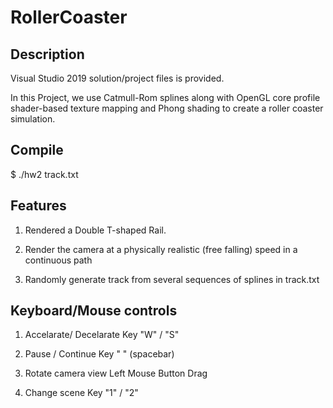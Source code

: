 # RollerCoaster
## Description
Visual Studio 2019 solution/project files is provided. 

In this Project, we use Catmull-Rom splines along with OpenGL core profile shader-based texture mapping and Phong shading to create a roller coaster simulation.

## Compile
$ ./hw2 track.txt 

## Features
1. Rendered a Double T-shaped Rail.

2. Render the camera at a physically realistic (free falling) speed in a continuous path

3. Randomly generate track from several sequences of splines in track.txt

## Keyboard/Mouse controls
1. Accelarate/ Decelarate
   Key "W" / "S"

2. Pause / Continue
    Key " " (spacebar)

3. Rotate camera view
   Left Mouse Button Drag
   
4. Change scene
    Key "1" / "2"
